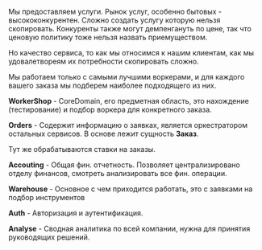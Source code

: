 Мы предоставляем услуги. Рынок услуг, особенно бытовых - высококонкурентен. Сложно создать услугу которую нельзя скопировать. Конкуренты также могут демпенгануть по цене, так что ценовую политику тоже нельзя назвать приемуществом.

Но качество сервиса, то как мы относимся к нашим клиентам, как мы удовалетвореям их потребности скопировать сложно.

Мы работаем только с самыми лучшими воркерами, и для каждого вашего заказа мы подберем наиболее подходящего из них. 

**WorkerShop** - CoreDomain, его предметная область, это нахождение (тестирование) и подбор воркера для конкретного заказа.

**Orders** - Содержит информацию о заявках, является оркестратором остальных сервисов. В основе лежит сущность **Заказ**.

Тут же обрабатываются ставки на заказы. 

**Accouting** - Общая фин. отчетность. Позволяет централизировано отделу финансов, смотреть анализировать все фин. операции.

**Warehouse** - Основное с чем приходится работать, это с заявками на подбор инструментов

**Auth** - Авторизация и аутентификация.

**Analyse** - Сводная аналитика по всей компании, нужна для принятия руководящих решений.


